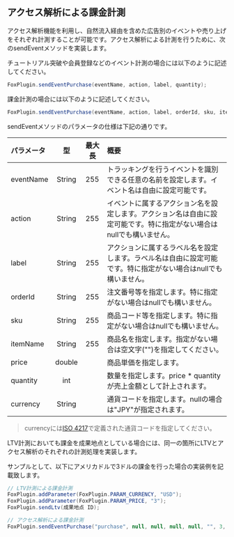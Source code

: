 ## アクセス解析による課金計測

アクセス解析機能を利用し、自然流入経由を含めた広告別のイベントや売り上げをそれぞれ計測することが可能です。アクセス解析による計測を行うために、次のsendEventメソッドを実装します。

チュートリアル突破や会員登録などのイベント計測の場合には以下のように記述してください。

```C#
FoxPlugin.sendEventPurchase(eventName, action, label, quantity);
```

課金計測の場合には以下のように記述してください。

```C#
FoxPlugin.sendEventPurchase(eventName, action, label, orderId, sku, itemName, price, quantity, currency);
```

sendEventメソッドのパラメータの仕様は下記の通りです。

|パラメータ|型|最大長|概要|
|:------|:------:|:------:|:------|
|eventName|String|255|トラッキングを行うイベントを識別できる任意の名前を設定します。イベント名は自由に設定可能です。|
|action|String|255|イベントに属するアクション名を設定します。アクション名は自由に設定可能です。特に指定がない場合はnullでも構いません。|
|label|String|255|アクションに属するラベル名を設定します。ラベル名は自由に設定可能です。特に指定がない場合はnullでも構いません。|
|orderId|String|255|注文番号等を指定します。特に指定がない場合はnullでも構いません。|
|sku|String|255|商品コード等を指定します。特に指定がない場合はnullでも構いません。|
|itemName|String|255|商品名を指定します。指定がない場合は空文字("")を指定してください。|
|price|double||商品単価を指定します。|
|quantity|int||数量を指定します。price * quantityが売上金額として計上されます。|
|currency|String||通貨コードを指定します。nullの場合は"JPY"が指定されます。|

> currencyには[ISO 4217](http://ja.wikipedia.org/wiki/ISO_4217)で定義された通貨コードを指定してください。

LTV計測においても課金を成果地点としている場合には、同一の箇所にLTVとアクセス解析のそれぞれの計測処理を実装します。

サンプルとして、以下にアメリカドルで3ドルの課金を行った場合の実装例を記載致します。



```C#
// LTV計測による課金計測
FoxPlugin.addParameter(FoxPlugin.PARAM_CURRENCY, "USD");
FoxPlugin.addParameter(FoxPlugin.PARAM_PRICE, "3");
FoxPlugin.sendLtv(成果地点 ID);

// アクセス解析による課金計測
FoxPlugin.sendEventPurchase("purchase", null, null, null, null, "", 3, 1, "USD");
```
